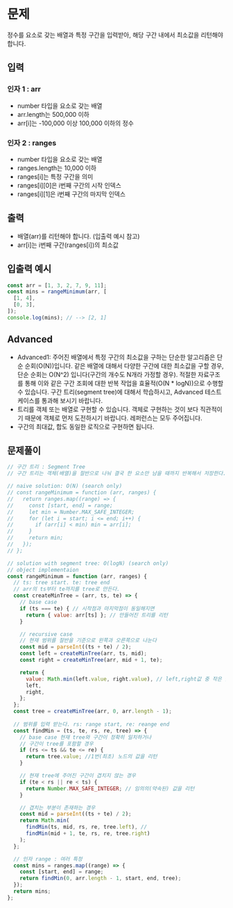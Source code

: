 # 문제
정수를 요소로 갖는 배열과 특정 구간을 입력받아, 해당 구간 내에서 최소값을 리턴해야 합니다.

## 입력
### 인자 1 : arr
* number 타입을 요소로 갖는 배열
* arr.length는 500,000 이하
* arr[i]는 -100,000 이상 100,000 이하의 정수

### 인자 2 : ranges
* number 타입을 요소로 갖는 배열
* ranges.length는 10,000 이하
* ranges[i]는 특정 구간을 의미
* ranges[i][0]은 i번째 구간의 시작 인덱스
* ranges[i][1]은 i번째 구간의 마지막 인덱스

## 출력
* 배열(arr)를 리턴해야 합니다. (입출력 예시 참고)
* arr[i]는 i번째 구간(ranges[i])의 최소값

## 입출력 예시
```javascript
const arr = [1, 3, 2, 7, 9, 11];
const mins = rangeMinimum(arr, [
  [1, 4],
  [0, 3],
]);
console.log(mins); // --> [2, 1]
```

## Advanced
* Advanced1: 주어진 배열에서 특정 구간의 최소값을 구하는 단순한 알고리즘은 단순 순회(O(N))입니다. 같은 배열에 대해서 다양한 구간에 대한 최소값을 구할 경우, 단순 순회는 O(N^2) 입니다(구간의 개수도 N개라 가정할 경우). 적절한 자료구조를 통해 이와 같은 구간 조회에 대한 반복 작업을 효율적(O(N * logN))으로 수행할 수 있습니다. 구간 트리(segment tree)에 대해서 학습하시고, Advanced 테스트 케이스를 통과해 보시기 바랍니다.
* 트리를 객체 또는 배열로 구현할 수 있습니다. 객체로 구현하는 것이 보다 직관적이기 때문에 객체로 먼저 도전하시기 바랍니다. 레퍼런스는 모두 주어집니다.
* 구간의 최대값, 합도 동일한 로직으로 구현하면 됩니다.

## 문제풀이
```javascript
// 구간 트리 : Segment Tree
// 구간 트리는 객체(배열)을 절반으로 나눠 결국 한 요소만 남을 때까지 반복해서 저장한다.

// naive solution: O(N) (search only)
// const rangeMinimum = function (arr, ranges) {
//   return ranges.map((range) => {
//     const [start, end] = range;
//     let min = Number.MAX_SAFE_INTEGER;
//     for (let i = start; i <= end; i++) {
//       if (arr[i] < min) min = arr[i];
//     }
//     return min;
//   });
// };

// solution with segment tree: O(logN) (search only)
// object implementaion
const rangeMinimum = function (arr, ranges) {
  // ts: tree start. te: tree end
  // arr의 ts부터 te까지를 tree로 만든다.
  const createMinTree = (arr, ts, te) => {
    // base case
    if (ts === te) { // 시작점과 마지막점이 동일해지면
      return { value: arr[ts] }; // 만들어진 트리를 리턴
    }

    // recursive case
    // 현재 범위를 절반을 기준으로 왼쪽과 오른쪽으로 나눈다
    const mid = parseInt((ts + te) / 2);
    const left = createMinTree(arr, ts, mid);
    const right = createMinTree(arr, mid + 1, te);

    return {
      value: Math.min(left.value, right.value), // left,right값 중 작은 값을 저장(최솟값을 구하고 있으므로)
      left,
      right,
    };
  };
  const tree = createMinTree(arr, 0, arr.length - 1);
  
  // 범위를 입력 받는다. rs: range start, re: reange end
  const findMin = (ts, te, rs, re, tree) => {
    // base case 현재 tree와 구간이 정확히 일치하거나
    // 구간이 tree를 포함할 경우
    if (rs <= ts && te <= re) {
      return tree.value; //1번(최초) 노드의 값을 리턴
    }

    // 현재 tree에 주어진 구간이 겹치지 않는 경우
    if (te < rs || re < ts) {
      return Number.MAX_SAFE_INTEGER; // 임의의(약속된) 값을 리턴
    }

    // 겹치는 부분이 존재하는 경우
    const mid = parseInt((ts + te) / 2);
    return Math.min(
      findMin(ts, mid, rs, re, tree.left), //
      findMin(mid + 1, te, rs, re, tree.right)
    );
  };

  // 인자 range : 여러 특정 
  const mins = ranges.map((range) => {
    const [start, end] = range;
    return findMin(0, arr.length - 1, start, end, tree);
  });
  return mins;
};
```
